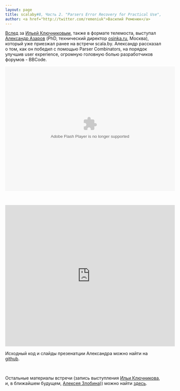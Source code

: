 ```yaml
---
layout: page
title: scalaby#8, Часть 2. "Parsers Error Recovery for Practical Use", Александр Азаров
author: <a href="http://twitter.com/remeniuk">Василий Ременюк</a>
---
```


[Вслед](/news/2012/02/23/ilya-kliuchnikov-on-parser-combinators.html) за [Ильей Ключниковым](https://twitter.com/#!/lambdamix), также в формате телемоста, выступал [Александр Азаров](https://twitter.com/#!/aazarov) (PhD, технический директор [osinka.ru](http://osinka.ru), Москва), который уже приезжал ранее на встречи scala.by. Александр рассказал о том, как он победил с помощью Parser Combinators, на порядок улучшив user experience, огромную головную болью разработчиков форумов - BBCode.

<object width="544" height="400"><param name="video" value="http://static.video.yandex.ru/lite/vasil-remeniuk/499u827b4i.5011/"></param><param name="allowFullScreen" value="true"></param><param name="scale" value="noscale"></param><embed src="http://static.video.yandex.ru/lite/vasil-remeniuk/499u827b4i.5011/" type="application/x-shockwave-flash" width="544" height="400" allowFullScreen="true" scale="noscale" ></embed></object>

&nbsp;

<iframe src="http://www.slideshare.net/slideshow/embed_code/11724976" width="544" height="454" frameborder="0" marginwidth="0" marginheight="0" scrolling="no">unwantedtext</iframe>


Исходный код и слайды презенатции Александра можно найти на [github](https://github.com/alaz/slides-err-recovery).

&nbsp;

Остальные материалы встречи (запись выступления [Ильи Ключникова](https://twitter.com/#!/lambdamix), и, в ближайшем будущем, [Алексея Злобина](https://twitter.com/#!/CheatEx))) можно найти [здесь](/meetups/2012/02/18/8.html).